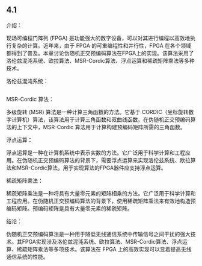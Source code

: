 ## 4.1 

介绍：

现场可编程门阵列 (FPGA) 是功能强大的数字设备，可以对其进行编程以高效地执行复杂的计算。近年来，由于 FPGA 的可重编程性和并行性，FPGA 在各个领域都得到了普及。本章讨论伪随机正交预编码算法在FPGA上的实现。该算法采用了洛伦兹混沌系统、欧拉算法、MSR-Cordic算法、浮点运算和稀疏矩阵乘法等多种技术。

洛伦兹混沌系统：

```

```

MSR-Cordic 算法：

多级旋转 (MSR) 算法是一种计算三角函数的方法。它基于 CORDIC（坐标旋转数字计算机）算法，该算法用于计算三角函数和双曲线函数。在伪随机正交预编码算法的上下文中，MSR-Cordic 算法用于计算构建预编码矩阵所需的三角函数。

浮点运算：

浮点运算是一种在计算机系统中表示实数的方法。它广泛用于科学计算和工程应用。在伪随机正交预编码算法的背景下，需要浮点运算来实现洛伦兹系统、欧拉算法和MSR-Cordic算法。用于实现算法的FPGA器件应支持浮点运算。

稀疏矩阵乘法：

稀疏矩阵乘法是一种将具有大量零元素的矩阵相乘的方法。它广泛用于科学计算和工程应用。在伪随机正交预编码算法的背景下，使用稀疏矩阵乘法来有效地构造预编码矩阵。预编码矩阵是具有大量零元素的稀疏矩阵。

结论：

伪随机正交预编码算法是一种用于降低无线通信系统中传输信号之间干扰的强大技术。其FPGA实现涉及洛伦兹混沌系统、欧拉算法、MSR-Cordic算法、浮点运算、稀疏矩阵乘法等多项技术。该算法在 FPGA 上的高效实现可以显着提高无线通信系统的性能。

​                                                                                                                                                                                                                                                                                                                                                 